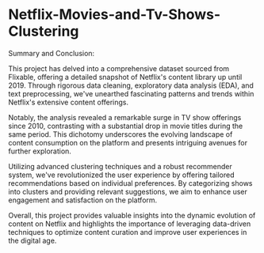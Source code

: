 # Netflix-Movies-and-Tv-Shows-Clustering

Summary and Conclusion:

This project has delved into a comprehensive dataset sourced from Flixable, offering a detailed snapshot of Netflix's content library up until 2019. Through rigorous data cleaning, exploratory data analysis (EDA), and text preprocessing, we've unearthed fascinating patterns and trends within Netflix's extensive content offerings.

Notably, the analysis revealed a remarkable surge in TV show offerings since 2010, contrasting with a substantial drop in movie titles during the same period. This dichotomy underscores the evolving landscape of content consumption on the platform and presents intriguing avenues for further exploration.

Utilizing advanced clustering techniques and a robust recommender system, we've revolutionized the user experience by offering tailored recommendations based on individual preferences. By categorizing shows into clusters and providing relevant suggestions, we aim to enhance user engagement and satisfaction on the platform.

Overall, this project provides valuable insights into the dynamic evolution of content on Netflix and highlights the importance of leveraging data-driven techniques to optimize content curation and improve user experiences in the digital age.






